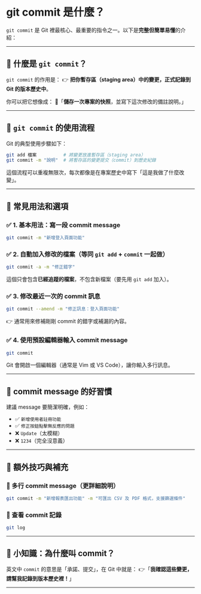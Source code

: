 # **git commit 是什麼？**

`git commit` 是 Git 裡最核心、最重要的指令之一。以下是**完整但簡單易懂**的介紹：

---

## 🔹 什麼是 `git commit`？

`git commit` 的作用是：
👉 **把你暫存區（staging area）中的變更，正式記錄到 Git 的版本歷史中**。

你可以把它想像成：
📝「**儲存一次專案的快照**，並寫下這次修改的備註說明。」

---

## 🔹 `git commit` 的使用流程

Git 的典型使用步驟如下：

```bash
git add 檔案          # 將變更放進暫存區（staging area）
git commit -m "說明"  # 將暫存區的變更提交（commit）到歷史紀錄
```

這個流程可以重複無限次，每次都像是在專案歷史中寫下「這是我做了什麼改變」。

---

## 🔹 常見用法和選項

### ✅ 1. 基本用法：寫一段 commit message

```bash
git commit -m "新增登入頁面功能"
```

### ✅ 2. 自動加入修改的檔案（等同 `git add` + `commit` 一起做）

```bash
git commit -a -m "修正錯字"
```

這個只會包含**已經追蹤的檔案**，不包含新檔案（要先用 `git add` 加入）。

### ✅ 3. 修改最近一次的 commit 訊息

```bash
git commit --amend -m "修正訊息：登入頁面功能"
```

👉 通常用來修補剛剛 commit 的錯字或補漏的內容。

### ✅ 4. 使用預設編輯器輸入 commit message

```bash
git commit
```

Git 會開啟一個編輯器（通常是 Vim 或 VS Code），讓你輸入多行訊息。

---

## 🔹 commit message 的好習慣

建議 message 要簡潔明確，例如：

* ✅ `新增使用者註冊功能`
* ✅ `修正按鈕點擊無反應的問題`
* ❌ `Update`（太模糊）
* ❌ `1234`（完全沒意義）

---

## 🔹 額外技巧與補充

### 🔸 多行 commit message（更詳細說明）

```bash
git commit -m "新增報表匯出功能" -m "可匯出 CSV 及 PDF 格式，支援篩選條件"
```

### 🔸 查看 commit 記錄

```bash
git log
```

---

## 🧠 小知識：為什麼叫 commit？

英文中 `commit` 的意思是「承諾、提交」，在 Git 中就是：
👉「**我確認這些變更，請幫我記錄到版本歷史裡！**」

---